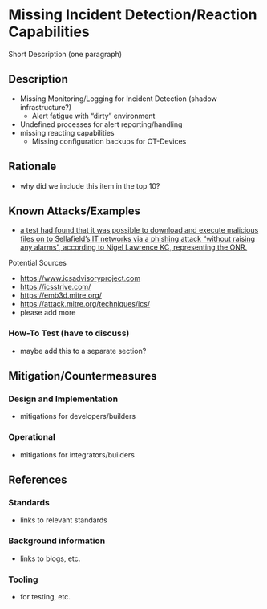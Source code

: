 # Missing Incident Detection/Reaction Capabilities

Short Description (one paragraph)

## Description

- Missing Monitoring/Logging for Incident Detection (shadow infrastructure?)
  - Alert fatigue with “dirty” environment
- Undefined processes for alert reporting/handling
- missing reacting capabilities
  - Missing configuration backups for OT-Devices

## Rationale

- why did we include this item in the top 10?

## Known Attacks/Examples

- [a test had found that it was possible to download and execute malicious files on to Sellafield’s IT networks via a phishing attack “without raising any alarms”, according to Nigel Lawrence KC, representing the ONR.](https://www.theguardian.com/business/article/2024/aug/08/sellafield-apologises-guilty-plea-security-failings-nuclear)

Potential Sources

- <https://www.icsadvisoryproject.com>
- <https://icsstrive.com/>
- <https://emb3d.mitre.org/>
- <https://attack.mitre.org/techniques/ics/>
- please add more

### How-To Test (have to discuss)

- maybe add this to a separate section?

## Mitigation/Countermeasures

### Design and Implementation

- mitigations for developers/builders

### Operational

- mitigations for integrators/builders

## References

### Standards

- links to relevant standards

### Background information

- links to blogs, etc.

### Tooling

- for testing, etc.
